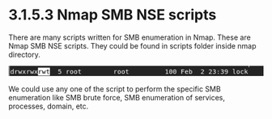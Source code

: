 # 3.1.5.3 Nmap SMB NSE scripts

There are many scripts written for SMB enumeration in Nmap. These are Nmap SMB NSE scripts. They could be found in scripts folder inside nmap directory.

![](../../../../.gitbook/assets/image%20%2863%29.png)

We could use any one of the script to perform the specific SMB enumeration like SMB brute force, SMB enumeration of services, processes, domain, etc.

